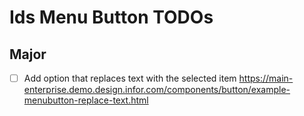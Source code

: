 # Ids Menu Button TODOs

## Major

- [ ] Add option that replaces text with the selected item https://main-enterprise.demo.design.infor.com/components/button/example-menubutton-replace-text.html
